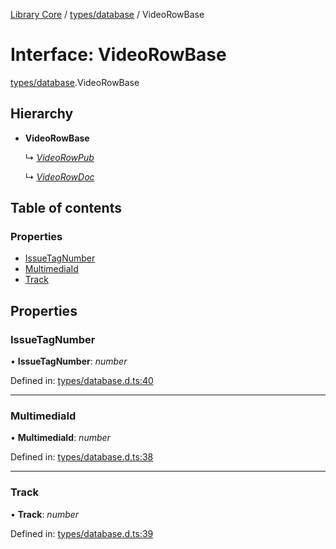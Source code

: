 [Library Core](../README.md) / [types/database](../modules/types_database.md) / VideoRowBase

# Interface: VideoRowBase

[types/database](../modules/types_database.md).VideoRowBase

## Hierarchy

- **VideoRowBase**

  ↳ [*VideoRowPub*](types_database.videorowpub.md)

  ↳ [*VideoRowDoc*](types_database.videorowdoc.md)

## Table of contents

### Properties

- [IssueTagNumber](types_database.videorowbase.md#issuetagnumber)
- [MultimediaId](types_database.videorowbase.md#multimediaid)
- [Track](types_database.videorowbase.md#track)

## Properties

### IssueTagNumber

• **IssueTagNumber**: *number*

Defined in: [types/database.d.ts:40](https://github.com/BenShelton/library-api/blob/master/packages/core/types/database.d.ts#L40)

___

### MultimediaId

• **MultimediaId**: *number*

Defined in: [types/database.d.ts:38](https://github.com/BenShelton/library-api/blob/master/packages/core/types/database.d.ts#L38)

___

### Track

• **Track**: *number*

Defined in: [types/database.d.ts:39](https://github.com/BenShelton/library-api/blob/master/packages/core/types/database.d.ts#L39)

